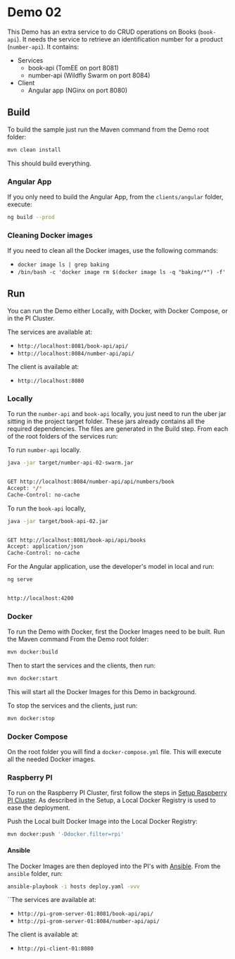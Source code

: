 # Demo 02

This Demo has an extra service to do CRUD operations on Books (`book-api`). It needs the service to retrieve an 
identification number for a product (`number-api`). It contains:

* Services
    * book-api (TomEE on port 8081)
    * number-api (Wildfly Swarm on port 8084)
* Client
    * Angular app (NGinx on port 8080)

## Build

To build the sample just run the Maven command from the Demo root folder:

```bash
mvn clean install
```

This should build everything.

### Angular App

If you only need to build the Angular App, from the `clients/angular` folder, execute:

```bash
ng build --prod
```

### Cleaning Docker images

If you need to clean all the Docker images, use the following commands:

* `docker image ls | grep baking`
* `/bin/bash -c 'docker image rm $(docker image ls -q "baking/*") -f'`

## Run

You can run the Demo either Locally, with Docker, with Docker Compose, or in the PI Cluster.

The services are available at:
* `http://localhost:8081/book-api/api/`
* `http://localhost:8084/number-api/api/`

The client is available at:
* `http://localhost:8080`

### Locally

To run the `number-api` and `book-api` locally, you just need to run the uber jar sitting in the project target folder. 
These jars already contains all the required dependencies. The files are generated in the Build step. From each of 
the root folders of the services run:

To run `number-api` locally.

```bash
java -jar target/number-api-02-swarm.jar


GET http://localhost:8084/number-api/api/numbers/book
Accept: */*
Cache-Control: no-cache
```

To run the `book-api` locally, 

```bash
java -jar target/book-api-02.jar


GET http://localhost:8081/book-api/api/books
Accept: application/json
Cache-Control: no-cache
```

For the Angular application, use the developer's model in local and run:

```bash
ng serve


http://localhost:4200
```

### Docker

To run the Demo with Docker, first the Docker Images need to be built. Run the Maven command From the Demo root folder:

```bash
mvn docker:build
```

Then to start the services and the clients, then run:

```bash
mvn docker:start
```

This will start all the Docker Images for this Demo in background.

To stop the services and the clients, just run:

```bash
mvn docker:stop
```

### Docker Compose

On the root folder you will find a `docker-compose.yml` file. This will execute all the needed Docker images.

### Raspberry PI

To run on the Raspberry PI Cluster, first follow the steps in [Setup Raspberry PI Cluster](../setup/README.md). As 
described in the Setup, a Local Docker Registry is used to ease the deployment.

Push the Local built Docker Image into the Local Docker Registry: 

```bash
mvn docker:push '-Ddocker.filter=rpi'
```

#### Ansible
The Docker Images are then deployed into the PI's with [Ansible](http://ansible.com). From the `ansible` folder, run:

```bash
ansible-playbook -i hosts deploy.yaml -vvv
```

``The services are available at:
* `http://pi-grom-server-01:8081/book-api/api/`
* `http://pi-grom-server-01:8084/number-api/api/`

The client is available at:
* `http://pi-client-01:8080`
